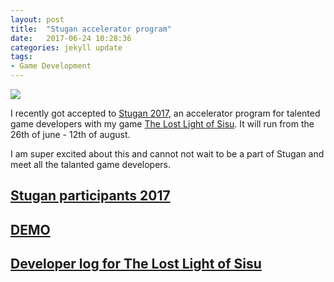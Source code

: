 ```yaml
---
layout: post
title:  "Stugan accelerator program"
date:   2017-06-24 10:28:36
categories: jekyll update
tags:
- Game Development
---
```


<a href="{{ page.url }}">
	<img src="{{ site.baseurl }}/assets/portfolio/stugan/logo.png"/>
</a>

I recently got accepted to [Stugan 2017][Stugan2017], an accelerator program for talented game developers with my game [The Lost Light of Sisu][TLLOS]. It will run from the 26th of june - 12th of august.

I am super excited about this and cannot not wait to be a part of Stugan and meet all the talanted game developers.

## [Stugan participants 2017][Stugan2017] ##

## [DEMO][TLLOS] ##

## [Developer log for The Lost Light of Sisu][Tigsource] ##

[Stugan]: http://www.stugan.com/
[Stugan2017]: http://www.stugan.com/stugan-2017aaa/
[TLLOS]: https://andersnord.itch.io/the-lost-light-of-sisu
[Tigsource]: https://forums.tigsource.com/index.php?topic=60261.0